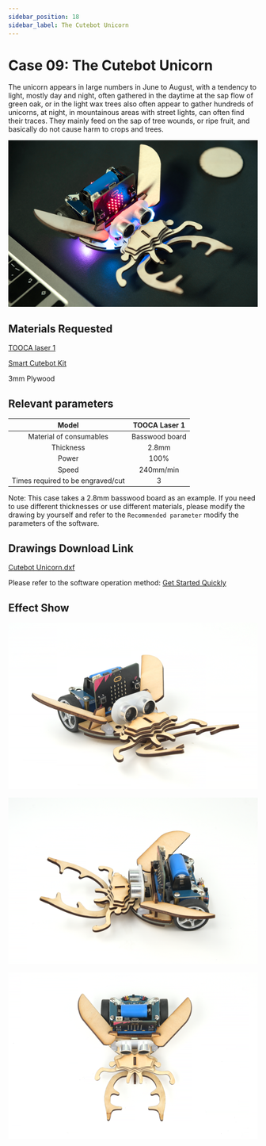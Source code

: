 ```yaml
---
sidebar_position: 18
sidebar_label: The Cutebot Unicorn
---
```


# Case 09: The Cutebot Unicorn



The unicorn appears in large numbers in June to August, with a tendency to light, mostly day and night, often gathered in the daytime at the sap flow of green oak, or in the light wax trees also often appear to gather hundreds of unicorns, at night, in mountainous areas with street lights, can often find their traces. They mainly feed on the sap of tree wounds, or ripe fruit, and basically do not cause harm to crops and trees.

![](./images/tooca-laser-1-case-09-01.png)

## Materials Requested

[TOOCA laser 1](https://www.elecfreaks.com/elecfreaks-tooca-laser-1.html)

[Smart Cutebot Kit](https://www.elecfreaks.com/micro-bit-smart-cutebot.html)

3mm Plywood

## Relevant parameters

|Model|TOOCA Laser 1|
|:-------:|:-------:|
|Material of consumables|Basswood board|
|Thickness|2.8mm|
|Power|100%|
|Speed|240mm/min|
|Times required to be engraved/cut|3|

Note: This case takes a 2.8mm basswood board as an example. If you need to use different thicknesses or use different materials, please modify the drawing by yourself and refer to the `Recommended parameter` modify the parameters of the software.

## Drawings Download Link

[Cutebot Unicorn.dxf](https://minhaskamal.github.io/DownGit/#/home?url=https://github.com/elecfreaks/learn-en/blob/master/tooca-laser-1/file/Cutting/Cutebot-Unicorn/Cutebot-Unicorn.dxf)

Please refer to the software operation method: [Get Started Quickly](http://)

## Effect Show

![](./images/tooca-laser-1-case-09-02.png)

![](./images/tooca-laser-1-case-09-03.png)

![](./images/tooca-laser-1-case-09-04.png)
